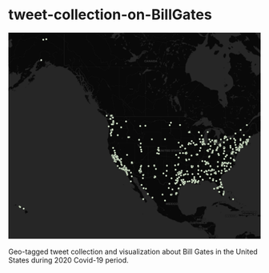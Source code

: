 # tweet-collection-on-BillGates

![alt text][Map]

Geo-tagged tweet collection and visualization about Bill Gates in the United States during 2020 Covid-19 period. 



[Map]: img/BillGatesTweets.png

